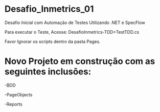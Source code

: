 # Desafio_Inmetrics_01
Desafio Inicial com Automação de Testes Utilizando .NET e SpecFlow

Para executar o Teste, Acesse:
DesafioInmetrics-TDD>TestTDD.cs

Favor Ignorar os scripts dentro da pasta Pages.

# Novo Projeto em construção com as seguintes inclusões:
-BDD

-PageObjects

-Reports




